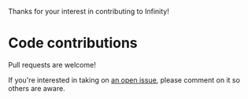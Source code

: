 
Thanks for your interest in contributing to Infinity!


# Code contributions

Pull requests are welcome!

If you're interested in taking on [an open issue](https://github.com/kazemcodes/Infinity/issues), please comment on it so others are aware.
